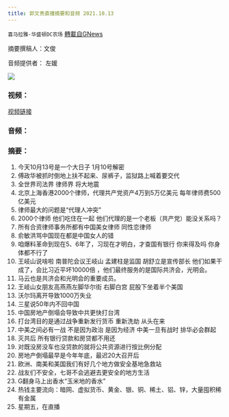 ```yaml
---
title: 郭文贵直播摘要和音频 2021.10.13
---
```

`喜马拉雅-华盛顿DC农场` [轉載自GNews](https://gnews.org/zh-hans/1592317/)

摘要撰稿人：文俊

音频提供者： 左媛


![](https://assets.gnews.org/wp-content/uploads/2021/10/Screen-Shot-2021-10-13-at-7.39.19-PM.png)


### 视频：

[视频链接](https://gtv.org/video/id=6166d150304e992109b45e6f)

### 音频：

### 摘要：

1. 今天10月13号是一个大日子 1月10号解密
2. 傅政华被抓时倒地上扶不起来、尿裤子，监狱路上喊着要交代
3. 全世界司法界 律师界 将大地震
4. 北京上海香港2000个律师，代理共产党资产4万到5万亿美元 每年律师费500亿美元
5. 律师最大的问题是“代理人冲突”
6. 2000个律师 他们吃住在一起 他们代理的是一个老板（共产党）能没关系吗？
7. 所有合资律师事务所都有中国美女律师 同性恋律师
8. 俞敏洪骂中国现在都是中国女人的错
9. 咱爆料革命到现在5、6年了，习现在才明白，才查国有银行 你来得及吗 你身体都不行了
10. 王岐山说啥啦 南普陀会议王岐山 孟建柱是监国 胡舒立是宣传部长 他们如果干成了，会比习近平坏10000倍 ，他们最终服务的是国际共济会，光明会。
11. 马云也是共济会和光明会的重要成员。
12. 王岐山女朋友高燕燕左脚华尔街 右脚白宫 屁股下坐着半个美国
13. 沃尔玛离开导致1000万失业
14. 三星说50年内不回中国
15. 中国房地产倒塌会导致中共更快打台湾
16. 打台湾目的是通过战争重新发行货币 重新洗劫 从头在来
17. 中美之间必有一战 不是因为政治 是因为经济 中美一旦有战时 排华必会群起
18. 灭共后 所有银行贷款和房贷都不用还
19. 对既没房没车也没贷款的就将公共资源进行按比例分配
20. 房地产倒塌最早是今年年底，最迟20大召开后
21. 欧洲、南美和美国我们有好几个地方做安全基地急救站
22. 战友们不安全，七哥不会逃避去更安全的地方生活
23. G翻身马上出香水“玉米地的香水”
24. 热钱主要流向：暗网、虚拟货币、黄金、银、铜、稀土、铝、锌，大量囤积稀有金属
25. 星期五，在直播
